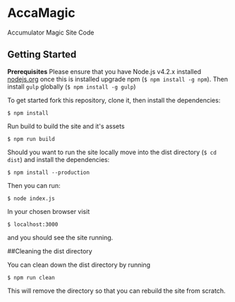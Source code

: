 # AccaMagic
Accumulator Magic Site Code

## Getting Started

**Prerequisites** Please ensure that you have Node.js v4.2.x installed [nodejs.org](http://nodejs.org/dist/v4.2.3/) once this is installed upgrade npm (`$ npm install -g npm`).
Then install `gulp` globally (`$ npm install -g gulp`)

To get started fork this repository, clone it, then install the dependencies:
```
$ npm install
```

Run build to build the site and it's assets
```
$ npm run build
```

Should you want to run the site locally move into the dist directory (```$ cd dist```) and install the dependencies:
```
$ npm install --production
```

Then you can run:
```
$ node index.js
```

In your chosen browser visit
```
$ localhost:3000
```
and you should see the site running.

##Cleaning the dist directory

You can clean down the dist directory by running
```
$ npm run clean
```
This will remove the directory so that you can rebuild the site from scratch.
